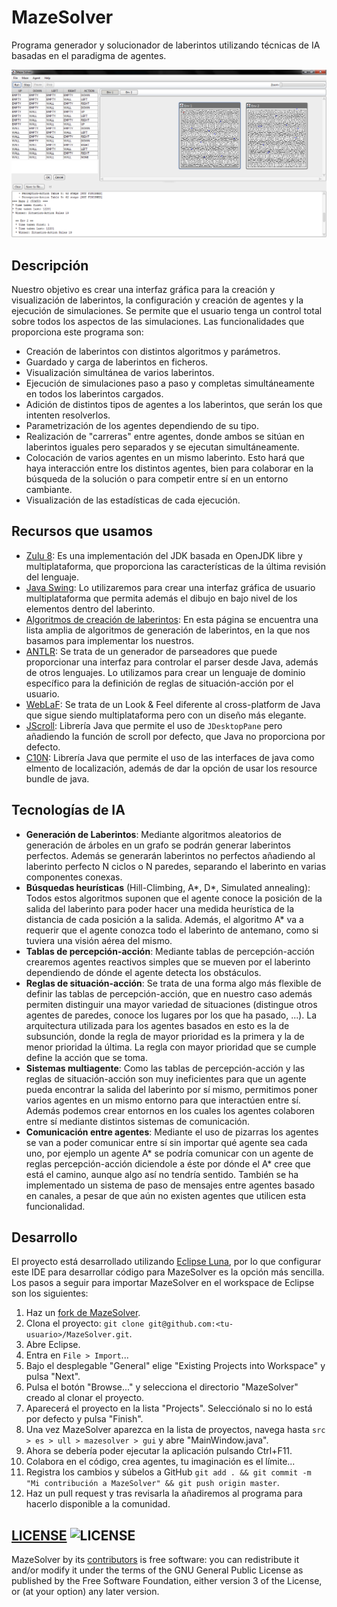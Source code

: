 MazeSolver
==========

Programa generador y solucionador de laberintos utilizando técnicas de IA basadas en el paradigma de agentes.

![Screenshot](prototype/gui.png)

## Descripción
Nuestro objetivo es crear una interfaz gráfica para la creación y visualización de laberintos, la configuración y creación de agentes y la ejecución de simulaciones. Se permite que el usuario tenga un control total sobre todos los aspectos de las simulaciones. Las funcionalidades que proporciona este programa son:
* Creación de laberintos con distintos algoritmos y parámetros.
* Guardado y carga de laberintos en ficheros.
* Visualización simultánea de varios laberintos.
* Ejecución de simulaciones paso a paso y completas simultáneamente en todos los laberintos cargados.
* Adición de distintos tipos de agentes a los laberintos, que serán los que intenten resolverlos.
* Parametrización de los agentes dependiendo de su tipo.
* Realización de "carreras" entre agentes, donde ambos se sitúan en laberintos iguales pero separados y se ejecutan simultáneamente.
* Colocación de varios agentes en un mismo laberinto. Esto hará que haya interacción entre los distintos agentes, bien para colaborar en la búsqueda de la solución o para competir entre sí en un entorno cambiante.
* Visualización de las estadísticas de cada ejecución.

## Recursos que usamos
* [Zulu 8](http://www.azulsystems.com/products/zulu): Es una implementación del JDK basada en OpenJDK libre y multiplataforma, que proporciona las características de la última revisión del lenguaje.
* [Java Swing](http://docs.oracle.com/javase/tutorial/uiswing/): Lo utilizaremos para crear una interfaz gráfica de usuario multiplataforma que permita además el dibujo en bajo nivel de los elementos dentro del laberinto.
* [Algoritmos de creación de laberintos](http://www.astrolog.org/labyrnth/algrithm.htm): En esta página se encuentra una lista amplia de algoritmos de generación de laberintos, en la que nos basamos para implementar los nuestros.
* [ANTLR](http://www.antlr.org): Se trata de un generador de parseadores que puede proporcionar una interfaz para controlar el parser desde Java, además de otros lenguajes. Lo utilizamos para crear un lenguaje de dominio específico para la definición de reglas de situación-acción por el usuario.
* [WebLaF](https://github.com/mgarin/weblaf): Se trata de un Look & Feel diferente al cross-platform de Java que sigue siendo multiplataforma pero con un diseño más elegante.
* [JScroll](http://jscroll.sourceforge.net/index.html): Librería Java que permite el uso de `JDesktopPane` pero añadiendo la función de scroll por defecto, que Java no proporciona por defecto.
* [C10N](https://github.com/rodionmoiseev/c10n): Librería Java que permite el uso de las interfaces de java como elmento de localización, además de dar la opción de usar los resource bundle de java.

## Tecnologías de IA
* **Generación de Laberintos**: Mediante algoritmos aleatorios de generación de árboles en un grafo se podrán generar laberintos perfectos. Además se generarán laberintos no perfectos añadiendo al laberinto perfecto N ciclos o N paredes, separando el laberinto en varias componentes conexas.
* **Búsquedas heurísticas** (Hill-Climbing, A\*, D\*, Simulated annealing): Todos estos algoritmos suponen que el agente conoce la posición de la salida del laberinto para poder hacer una medida heurística de la distancia de cada posición a la salida. Además, el algoritmo A* va a requerir que el agente conozca todo el laberinto de antemano, como si tuviera una visión aérea del mismo.
* **Tablas de percepción-acción**: Mediante tablas de percepción-acción crearemos agentes reactivos simples que se mueven por el laberinto dependiendo de dónde el agente detecta los obstáculos.
* **Reglas de situación-acción**: Se trata de una forma algo más flexible de definir las tablas de percepción-acción, que en nuestro caso además permiten distinguir una mayor variedad de situaciones (distingue otros agentes de paredes, conoce los lugares por los que ha pasado, ...). La arquitectura utilizada para los agentes basados en esto es la de subsunción, donde la regla de mayor prioridad es la primera y la de menor prioridad la última. La regla con mayor prioridad que se cumple define la acción que se toma.
* **Sistemas multiagente**: Como las tablas de percepción-acción y las reglas de situación-acción son muy ineficientes para que un agente pueda encontrar la salida del laberinto por sí mismo, permitimos poner varios agentes en un mismo entorno para que interactúen entre sí. Además podemos crear entornos en los cuales los agentes colaboren entre sí mediante distintos sistemas de comunicación.
* **Comunicación entre agentes**: Mediante el uso de pizarras los agentes se van a poder comunicar entre sí sin importar qué agente sea cada uno, por ejemplo un agente A\* se podría comunicar con un agente de reglas percepción-acción diciendole a éste por dónde el A\* cree que está el camino, aunque algo así no tendría sentido. También se ha implementado un sistema de paso de mensajes entre agentes basado en canales, a pesar de que aún no existen agentes que utilicen esta funcionalidad.

## Desarrollo
El proyecto está desarrollado utilizando [Eclipse Luna](http://www.eclipse.org/downloads/packages/eclipse-ide-java-developers/lunasr2), por lo que configurar este IDE para desarrollar código para MazeSolver es la opción más sencilla. Los pasos a seguir para importar MazeSolver en el workspace de Eclipse son los siguientes:

1. Haz un [fork de MazeSolver](https://github.com/MazeSolver/MazeSolver/fork).
2. Clona el proyecto: `git clone git@github.com:<tu-usuario>/MazeSolver.git`.
3. Abre Eclipse.
4. Entra en `File > Import`...
5. Bajo el desplegable "General" elige "Existing Projects into Workspace" y pulsa "Next".
6. Pulsa el botón "Browse..." y selecciona el directorio "MazeSolver" creado al clonar el proyecto.
7. Aparecerá el proyecto en la lista "Projects". Selecciónalo si no lo está por defecto y pulsa "Finish".
8. Una vez MazeSolver aparezca en la lista de proyectos, navega hasta `src > es > ull > mazesolver > gui` y abre "MainWindow.java".
9. Ahora se debería poder ejecutar la aplicación pulsando Ctrl+F11.
10. Colabora en el código, crea agentes, tu imaginación es el límite...
11. Registra los cambios y súbelos a GitHub `git add . && git commit -m "Mi contribución a MazeSolver" && git push origin master`.
12. Haz un pull request y tras revisarla la añadiremos al programa para hacerlo disponible a la comunidad.

## [LICENSE](http://www.gnu.org/licenses/gpl-3.0.html) ![LICENSE](http://www.gnu.org/graphics/gplv3-88x31.png)

MazeSolver by its [contributors](https://github.com/kevinrobayna/MazeSolver/graphs/contributors) is free software: you can redistribute it and/or modify it under the terms of the GNU General Public License as published by the Free Software Foundation, either version 3 of the License, or (at your option) any later version.
